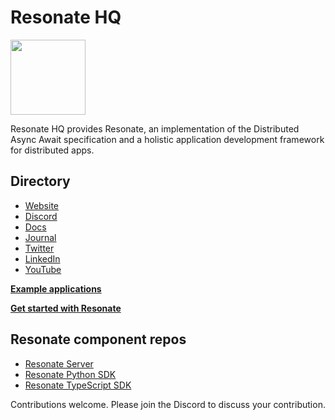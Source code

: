 # Resonate HQ

<img src="https://raw.githubusercontent.com/resonatehq/resonate/master/docs/img/echo.png" height="120px">

Resonate HQ provides Resonate, an implementation of the Distributed Async Await specification and a holistic application development framework for distributed apps.

## Directory

- [Website](https://resonatehq.io/)
- [Discord](https://resonatehq.io/discord)
- [Docs](https://docs.resonatehq.io/)
- [Journal](https://journal.resonatehq.io/)
- [Twitter](https://twitter.com/resonatehqio)
- [LinkedIn](https://www.linkedin.com/company/resonatehqio/)
- [YouTube](https://www.youtube.com/@resonatehqio)

**[Example applications](https://github.com/resonatehq-examples)**

**[Get started with Resonate](https://docs.resonatehq.io/get-started)**

## Resonate component repos

- [Resonate Server](https://github.com/resonatehq/resonate)
- [Resonate Python SDK](https://github.com/resonatehq/resonate-sdk-py)
- [Resonate TypeScript SDK](https://github.com/resonatehq/resonate-sdk-ts)

Contributions welcome. Please join the Discord to discuss your contribution.

